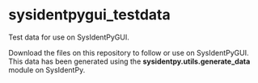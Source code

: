 # sysidentpygui_testdata
Test data for use on SysIdentPyGUI.

Download the files on this repository to follow or use on SysIdentPyGUI.
This data has been generated using the **sysidentpy.utils.generate_data** module on SysIdentPy.
